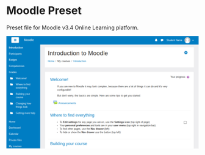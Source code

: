 # Moodle Preset
Preset file for Moodle v3.4 Online Learning platform.

![Moodle Preset](iev-pucpr.png "Moodle Blue Preset")
